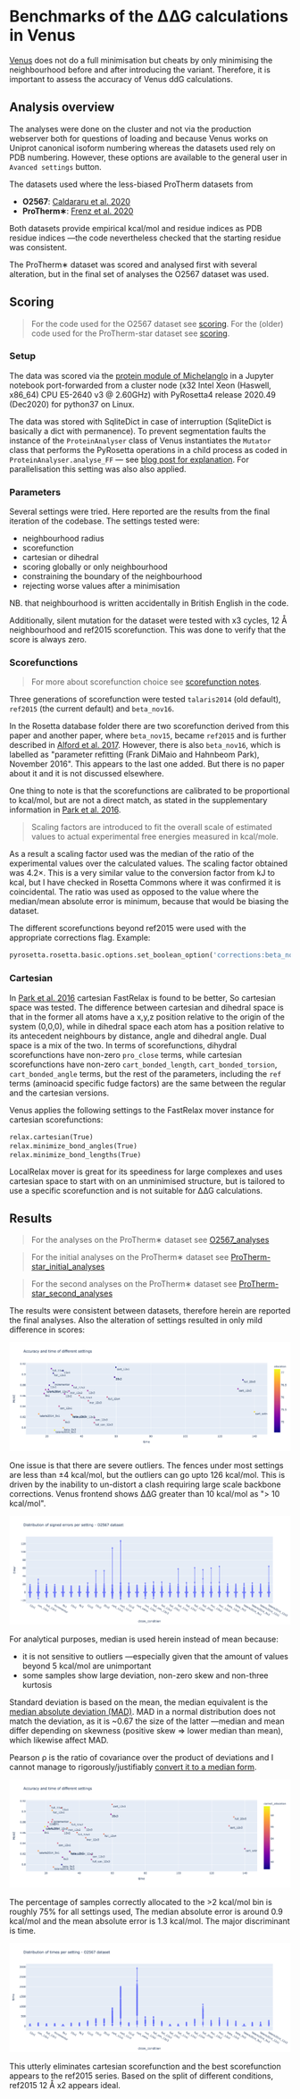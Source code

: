 # Benchmarks of the ∆∆G calculations in Venus

[Venus](https://venus.sgc.ox.ac.uk/) does not do a full minimisation but cheats by only minimising the neighbourhood 
before and after introducing the variant.
Therefore, it is important to assess the accuracy of Venus ddG calculations.

## Analysis overview
The analyses were done on the cluster and not via the production webserver both for questions of loading
and because Venus works on Uniprot canonical isoform numbering whereas the datasets used rely on PDB numbering.
However, these options are available to the general user in `Avanced settings` button.

The datasets used where the less-biased ProTherm datasets from

* **O2567**: [Caldararu et al. 2020](https://pubs.acs.org/doi/abs/10.1021/acs.jcim.0c00591)
* **ProTherm&lowast;**: [Frenz et al. 2020](https://www.ncbi.nlm.nih.gov/pmc/articles/PMC7579412/)

Both datasets provide empirical kcal/mol and residue indices as PDB residue indices —the code nevertheless checked
that the starting residue was consistent.

The ProTherm&lowast; dataset was scored and analysed first with several alteration, but in the final set of analyses
the O2567 dataset was used.

## Scoring
> For the code used for the O2567 dataset see [scoring](O2567_scoring.md).
> For the (older) code used for the ProTherm-star dataset see [scoring](ProTherm-star_scoring.md).

### Setup
The data was scored via the [protein module of Michelanglo](https://github.com/matteoferla/MichelaNGLo-protein-module) 
in a Jupyter notebook port-forwarded from a cluster node (x32 Intel Xeon (Haswell, x86_64) CPU E5-2640 v3 @ 2.60GHz)
with PyRosetta4 release 2020.49 (Dec2020) for python37 on Linux.

The data was stored with SqliteDict in case of interruption 
(SqliteDict is basically a dict with permanence). To prevent segmentation faults the instance of the 
`ProteinAnalyser` class of Venus instantiates the `Mutator` class that performs the PyRosetta operations
in a child process as coded in `ProteinAnalyser.analyse_FF` —
see [blog post for explanation](https://blog.matteoferla.com/2020/02/working-around-segmentation-faults-of.html). 
For parallelisation this setting was also also applied.

### Parameters
Several settings were tried. Here reported are the results from the final iteration of the codebase.
The settings tested were:

* neighbourhood radius
* scorefunction
* cartesian or dihedral
* scoring globally or only neighbourhood
* constraining the boundary of the neighbourhood
* rejecting worse values after a minimisation

NB. that neighbourhood is written accidentally in British English in the code.

Additionally, silent mutation for the dataset were tested with x3 cycles, 12 Å neighbourhood and ref2015 scorefunction.
This was done to verify that the score is always zero.

### Scorefunctions

> For more about scorefunction choice see [scorefunction notes](scorefunction.md).

Three generations of scorefunction were tested `talaris2014` (old default), `ref2015` (the current default) and `beta_nov16`.

In the Rosetta database folder there are two scorefunction derived from this paper and another paper, 
where `beta_nov15`, became `ref2015` and is further described in [Alford et al. 2017](https://www.ncbi.nlm.nih.gov/pmc/articles/PMC5717763/).
However, there is also `beta_nov16`, which is labelled as "parameter refitting (Frank DiMaio and Hahnbeom Park), November 2016".
This appears to the last one added. But there is no paper about it and it is not discussed elsewhere.

One thing to note is that the scorefunctions are calibrated to be proportional to kcal/mol, but are not a direct match,
as stated in the supplementary information in [Park et al. 2016](https://dx.doi.org/10.1021/acs.jctc.6b00819).

> Scaling factors are introduced to fit the overall scale of estimated values to actual experimental free energies measured in kcal/mole. 

As a result a scaling factor used was the median of the ratio of the experimental values over the calculated values.
The scaling factor obtained was 4.2&times;. This is a very similar value to the conversion factor from kJ to kcal, 
but I have checked in Rosetta Commons where it was confirmed it is coincidental.
The ratio was used as opposed to the value where the median/mean absolute error is minimum, because that would be
biasing the dataset.

The different scorefunctions beyond ref2015 were used with the appropriate corrections flag. Example:

```python
pyrosetta.rosetta.basic.options.set_boolean_option('corrections:beta_nov16', True)
```

### Cartesian
In [Park et al. 2016](https://www.ncbi.nlm.nih.gov/pmc/articles/PMC5515585/) cartesian FastRelax is found to be better,
So cartesian space was tested.
The difference between cartesian and dihedral space is that in the former all atoms have a x,y,z position
relative to the origin of the system (0,0,0), while in dihedral space each atom has a position relative
to its antecedent neighbours by distance, angle and dihedral angle. Dual space is a mix of the two.
In terms of scorefunctions, dihydral scorefunctions have non-zero `pro_close` terms, while cartesian scorefunctions
have non-zero `cart_bonded_length`, `cart_bonded_torsion`, `cart_bonded_angle` terms, but the rest of the parameters,
including the `ref` terms (aminoacid specific fudge factors) are the same between the regular and the cartesian versions.

Venus applies the following settings to the FastRelax mover instance for cartesian scorefunctions:

    relax.cartesian(True)
    relax.minimize_bond_angles(True)
    relax.minimize_bond_lengths(True)

LocalRelax mover is great for its speediness for large complexes 
and uses cartesian space to start with on an unminimised structure,
but is tailored to use a specific scorefunction and is not suitable for ∆∆G calculations.

## Results
> For the analyses on the ProTherm&lowast; dataset see [O2567_analyses](O2567_analyses.md)

> For the initial analyses on the ProTherm&lowast; dataset see [ProTherm-star_initial_analyses](ProTherm-star_initial_analyses.md)

> For the second analyses on the ProTherm&lowast; dataset see [ProTherm-star_second_analyses](ProTherm-star_analyses.md)


The results were consistent between datasets, therefore herein are reported the final analyses.
Also the alteration of settings resulted in only mild difference in scores:

![errors](images/O_distro_errors.png)

One issue is that there are severe outliers. The fences under most settings are less than ±4 kcal/mol,
but the outliers can go upto 126 kcal/mol.
This is driven by the inability to un-distort a clash requiring large scale backbone corrections.
Venus frontend shows ∆∆G greater than 10 kcal/mol as "> 10 kcal/mol".

![outliers](images/O_outliers.png)

For analytical purposes, median is used herein instead of mean because:

* it is not sensitive to outliers —especially given that the amount of values beyond 5 kcal/mol are unimportant
* some samples show large deviation, non-zero skew and non-three kurtosis

Standard deviation is based on the mean, the median equivalent is the
[median absolute deviation (MAD)](https://en.wikipedia.org/wiki/Median_absolute_deviation).
MAD in a normal distribution does not match the deviation, as it is ~0.67 the size of the latter 
—median and mean differ depending on skewness (positive skew => lower median than mean), which likewise affect MAD.

Pearson &rho; is the ratio of covariance over the product of deviations and
I cannot manage to rigorously/justifiably [convert it to a median form](median_Pearson.md). 

![O_conditions](images/O_conditions.png)

The percentage of samples correctly allocated to the >2 kcal/mol bin is roughly 75% for all settings used,
The median absolute error is around 0.9 kcal/mol and the mean absolute error is 1.3 kcal/mol.
The major discriminant is time.

![O_time](images/O_time.png)

This utterly eliminates cartesian scorefunction and the best scorefunction appears to the ref2015 series.
Based on the split of different conditions, ref2015 12 Å x2 appears ideal.